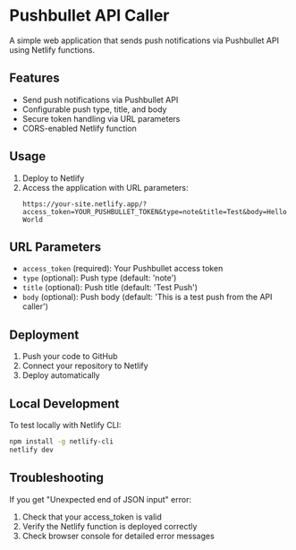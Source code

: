 # Pushbullet API Caller

A simple web application that sends push notifications via Pushbullet API using Netlify functions.

## Features

-   Send push notifications via Pushbullet API
-   Configurable push type, title, and body
-   Secure token handling via URL parameters
-   CORS-enabled Netlify function

## Usage

1. Deploy to Netlify
2. Access the application with URL parameters:
    ```
    https://your-site.netlify.app/?access_token=YOUR_PUSHBULLET_TOKEN&type=note&title=Test&body=Hello World
    ```

## URL Parameters

-   `access_token` (required): Your Pushbullet access token
-   `type` (optional): Push type (default: 'note')
-   `title` (optional): Push title (default: 'Test Push')
-   `body` (optional): Push body (default: 'This is a test push from the API caller')

## Deployment

1. Push your code to GitHub
2. Connect your repository to Netlify
3. Deploy automatically

## Local Development

To test locally with Netlify CLI:

```bash
npm install -g netlify-cli
netlify dev
```

## Troubleshooting

If you get "Unexpected end of JSON input" error:

1. Check that your access_token is valid
2. Verify the Netlify function is deployed correctly
3. Check browser console for detailed error messages
